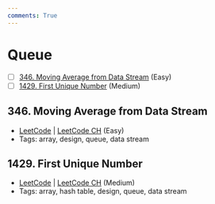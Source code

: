 ```yaml
---
comments: True
---
```


# Queue

- [ ] [346. Moving Average from Data Stream](https://leetcode.cn/problems/moving-average-from-data-stream/) (Easy)
- [ ] [1429. First Unique Number](https://leetcode.cn/problems/first-unique-number/) (Medium)

## 346. Moving Average from Data Stream

-   [LeetCode](https://leetcode.com/problems/moving-average-from-data-stream/) | [LeetCode CH](https://leetcode.cn/problems/moving-average-from-data-stream/) (Easy)
-   Tags: array, design, queue, data stream

## 1429. First Unique Number

-   [LeetCode](https://leetcode.com/problems/first-unique-number/) | [LeetCode CH](https://leetcode.cn/problems/first-unique-number/) (Medium)
-   Tags: array, hash table, design, queue, data stream
